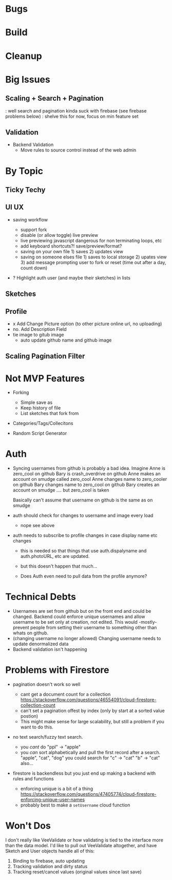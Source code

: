 # Bugs

# Build

# Cleanup

# Big Issues

## Scaling + Search + Pagination

: well search and pagination kinda suck with firebase (see firebase problems below)
: shelve this for now, focus on min feature set

## Validation

- Backend Validation
  - Move rules to source control instead of the web admin

# By Topic

## Ticky Techy

## UI UX

- saving workflow

  - support fork
  - disable (or allow toggle) live preview
  - live previewing javascript dangerous for non terminating loops, etc
  - add keyboard shortcuts?! save/preview/format?
  - saving on your own file 1) saves 2) updates view
  - saving on someone elses file 1) saves to local storage 2) upates view 3) add message prompting user to fork or reset (time out after a day, count down)

- ? Highlight auth user (and maybe their sketches) in lists

## Sketches

## Profile

- x Add Change Picture option (to other picture online url, no uploading)
- no. Add Description Field
- tie image to gitub image
  - auto update github name and github image

## Scaling Pagination Filter

# Not MVP Features

- Forking

  - Simple save as
  - Keep history of file
  - List sketches that fork from

- Categories/Tags/Collecitons

- Random Script Generator

# Auth

- Syncing usernames from github is probably a bad idea. Imagine
  Anne is zero_cool on github
  Bary is crash_overdrive on github
  Anne makes an account on smudge called zero_cool
  Anne changes name to zero_cooler on github
  Bary changes name to zero_cool on github
  Bary creates an account on smudge .... but zero_cool is taken

  Basically can't assume that username on github is the same as on smudge

* auth should check for changes to username and image every load
  - nope see above
* auth needs to subscribe to profile changes in case display name etc changes

  - this is needed so that things that use auth.dispalyname and auth.photoURL, etc are updated.
  - but this doesn't happen that much...

  - Does Auth even need to pull data from the profile anymore?

# Technical Debts

- Usernames are set from github but on the front end and could be changed. Backend could enforce unique usernames and allow username to be set only at creation, not edited. This would -mostly- prevent people from setting their username to something other than whats on github.
- (changing username no longer allowed) Changing username needs to update denormalized data
- Backend validation isn't happening

# Problems with Firestore

- pagination doesn't work so well

  - cant get a document count for a collection
    https://stackoverflow.com/questions/46554091/cloud-firestore-collection-count
  - can't set a pagination offest by index (only by start at a sorted value postion)
  - This might make sense for large scalability, but still a problem if you want to do this.

- no text search/fuzzy text search.

  - you _cant_ do "ppl" -> "apple"
  - you _can_ sort alphabetically and pull the first record after a search. "apple", "cat", "dog" you could search for "c" -> "cat" "b" -> "cat" also...

- firestore is backendless but you just end up making a backend with rules and functions
  - enforcing unique is a bit of a thing
    https://stackoverflow.com/questions/47405774/cloud-firestore-enforcing-unique-user-names
  - probably best to make a `setUsername` cloud function

# Won't Dos

I don't really like VeeValidate or how validating is tied to the interface more than the data model. I'd like to pull out VeeValidate altogether, and have Sketch and User objects handle all of this:

1. Binding to firebase, auto updating
2. Tracking validation and dirty status
3. Tracking reset/cancel values (original values since last save)
